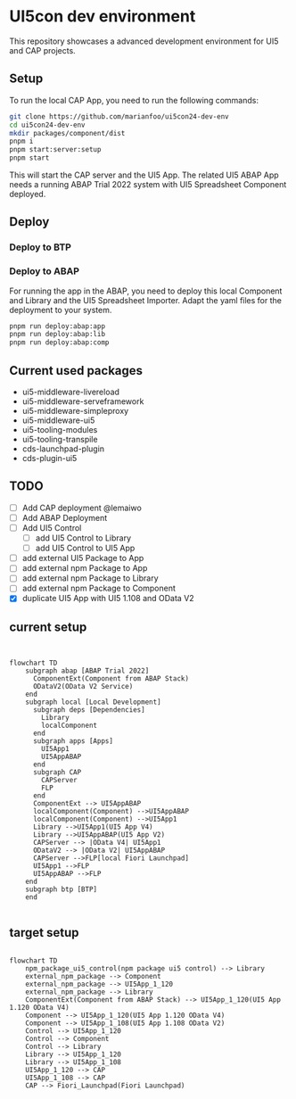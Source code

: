 # UI5con dev environment

This repository showcases a advanced development environment for UI5 and CAP projects.

## Setup

To run the local CAP App, you need to run the following commands:

```bash
git clone https://github.com/marianfoo/ui5con24-dev-env
cd ui5con24-dev-env
mkdir packages/component/dist
pnpm i
pnpm start:server:setup
pnpm start
```

This will start the CAP server and the UI5 App. The related UI5 ABAP App needs a running ABAP Trial 2022 system with UI5 Spreadsheet Component deployed.

## Deploy

### Deploy to BTP

### Deploy to ABAP

For running the app in the ABAP, you need to deploy this local Component and Library and the UI5 Spreadsheet Importer.
Adapt the yaml files for the deployment to your system.

```bash
pnpm run deploy:abap:app
pnpm run deploy:abap:lib
pnpm run deploy:abap:comp
```

## Current used packages

- ui5-middleware-livereload
- ui5-middleware-serveframework
- ui5-middleware-simpleproxy
- ui5-middleware-ui5
- ui5-tooling-modules
- ui5-tooling-transpile
- cds-launchpad-plugin
- cds-plugin-ui5

## TODO

- [ ] Add CAP deployment @lemaiwo
- [ ] Add ABAP Deployment
- [ ] Add UI5 Control
  - [ ] add UI5 Control to Library
  - [ ] add UI5 Control to UI5 App
- [ ] add external UI5 Package to App
- [ ] add external npm Package to App
- [ ] add external npm Package to Library
- [ ] add external npm Package to Component
- [X] duplicate UI5 App with UI5 1.108 and OData V2

## current setup

```mermaid


flowchart TD
    subgraph abap [ABAP Trial 2022]
      ComponentExt(Component from ABAP Stack)
      ODataV2(OData V2 Service)
    end
    subgraph local [Local Development]
      subgraph deps [Dependencies]
        Library
        localComponent
      end
      subgraph apps [Apps]
        UI5App1
        UI5AppABAP
      end
      subgraph CAP
        CAPServer
        FLP
      end
      ComponentExt --> UI5AppABAP
      localComponent(Component) -->UI5AppABAP
      localComponent(Component) -->UI5App1
      Library -->UI5App1(UI5 App V4)
      Library -->UI5AppABAP(UI5 App V2)
      CAPServer --> |OData V4| UI5App1
      ODataV2 --> |OData V2| UI5AppABAP
      CAPServer -->FLP[local Fiori Launchpad]
      UI5App1 -->FLP
      UI5AppABAP -->FLP
    end
    subgraph btp [BTP]
    end


```

## target setup

```mermaid

flowchart TD
    npm_package_ui5_control(npm package ui5 control) --> Library
    external_npm_package --> Component
    external_npm_package --> UI5App_1_120
    external_npm_package --> Library
    ComponentExt(Component from ABAP Stack) --> UI5App_1_120(UI5 App 1.120 OData V4)
    Component --> UI5App_1_120(UI5 App 1.120 OData V4)
    Component --> UI5App_1_108(UI5 App 1.108 OData V2)
    Control --> UI5App_1_120
    Control --> Component
    Control --> Library
    Library --> UI5App_1_120
    Library --> UI5App_1_108
    UI5App_1_120 --> CAP
    UI5App_1_108 --> CAP
    CAP --> Fiori_Launchpad(Fiori Launchpad)
```
